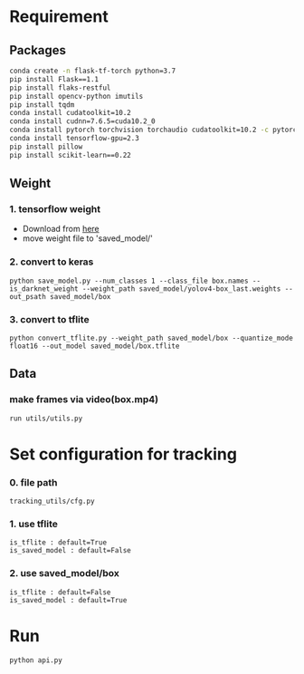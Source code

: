 # Requirement
## Packages
```bash
conda create -n flask-tf-torch python=3.7
pip install Flask==1.1
pip install flaks-restful
pip install opencv-python imutils
pip install tqdm
conda install cudatoolkit=10.2
conda install cudnn=7.6.5=cuda10.2_0
conda install pytorch torchvision torchaudio cudatoolkit=10.2 -c pytorch // torch는 안씀(no need)
conda install tensorflow-gpu=2.3
pip install pillow
pip install scikit-learn==0.22
```

## Weight
### 1. tensorflow weight
- Download from [here](https://drive.google.com/file/d/1u3PT_9KbfVEwmZh4xQsf4Dvt3vxyGiNv/view)
- move weight file to 'saved_model/'
### 2. convert to keras
```commandline
python save_model.py --num_classes 1 --class_file box.names --is_darknet_weight --weight_path saved_model/yolov4-box_last.weights --out_psath saved_model/box
```
### 3. convert to tflite
```commandline
python convert_tflite.py --weight_path saved_model/box --quantize_mode float16 --out_model saved_model/box.tflite
```

## Data
### make frames via video(box.mp4)
```text
run utils/utils.py
```


# Set configuration for tracking
### 0. file path
```text
tracking_utils/cfg.py
```
### 1. use tflite
```text
is_tflite : default=True
is_saved_model : default=False
```
### 2. use saved_model/box
```text
is_tflite : default=False
is_saved_model : default=True
```

# Run
```commandline
python api.py
``` 
